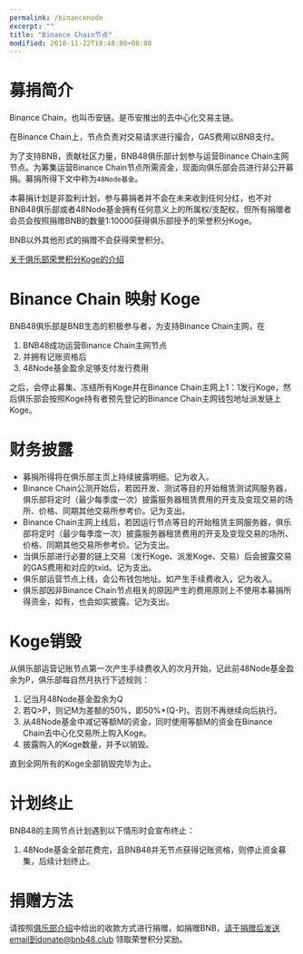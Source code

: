 ```yaml
---
permalink: /binancenode
excerpt: ""
title: "Binance Chain节点"
modified: 2018-11-22T18:48:00+08:00
---
```

# 募捐简介
Binance Chain，也叫币安链。是币安推出的去中心化交易主链。

在Binance Chain上，节点负责对交易请求进行撮合，GAS费用以BNB支付。

为了支持BNB，贡献社区力量，BNB48俱乐部计划参与运营Binance Chain主网节点。为筹集运营Binance Chain节点所需资金，现面向俱乐部会员进行非公开募捐。募捐所得下文中称为`48Node基金`。

本募捐计划是非盈利计划，参与募捐者并不会在未来收到任何分红，也不对BNB48俱乐部或者48Node基金拥有任何意义上的所属权/支配权。但所有捐赠者会员会按照捐赠BNB的数量1:10000获得俱乐部授予的荣誉积分Koge。

BNB以外其他形式的捐赠不会获得荣誉积分。

[关于俱乐部荣誉积分Koge的介绍](http://bnb48.club/koge48)

# Binance Chain 映射 Koge
BNB48俱乐部是BNB生态的积极参与者，为支持Binance Chain主网，在
1. BNB48成功运营Binance Chain主网节点
2. 并拥有记账资格后
3. 48Node基金盈余足够支付发行费用

之后，会停止募集、冻结所有Koge并在Binance Chain主网上1：1发行Koge，然后俱乐部会按照Koge持有者预先登记的Binance Chain主网钱包地址派发链上Koge。

# 财务披露
- 募捐所得将在俱乐部主页上持续披露明细。记为收入。
- Binance Chain公测开始后，若因开发、测试等目的开始租赁测试网服务器，俱乐部将定时（最少每季度一次）披露服务器租赁费用的开支及变现交易的场所、价格、同期其他交易所参考价。记为支出。
- Binance Chain主网上线后，若因运行节点等目的开始租赁主网服务器，俱乐部将定时（最少每季度一次）披露服务器租赁费用的开支及变现交易的场所、价格、同期其他交易所参考价。记为支出。
- 当俱乐部进行必要的链上交易（发行Koge、派发Koge、交易）后会披露交易的GAS费用和对应的txid。记为支出。
- 俱乐部运营节点上线，会公布钱包地址。如产生手续费收入，记为收入。
- 俱乐部因非Binance Chain节点相关的原因产生的费用原则上不使用本募捐所得资金，如有，也会如实披露。记为支出。

# Koge销毁
从俱乐部运营记账节点第一次产生手续费收入的次月开始，记此前48Node基金盈余为P，俱乐部每自然月执行下述规则：
1. 记当月48Node基金盈余为Q
2. 若Q>P，则记M为差额的50%，即50%\*(Q-P)。否则不再继续向后执行。
3. 从48Node基金中减记等额M的资金，同时使用等额M的资金在Binance Chain去中心化交易所上购入Koge。
4. 披露购入的Koge数量，并予以销毁。

直到全网所有的Koge全部销毁完毕为止。

# 计划终止
BNB48的主网节点计划遇到以下情形时会宣布终止：
1. 48Node基金全部花费完，且BNB48并无节点获得记账资格，则停止资金募集，后续计划终止。

# 捐赠方法
请按照[俱乐部介绍](./about)中给出的收款方式进行捐赠，如捐赠BNB，请于捐赠后发送email到donate@bnb48.club 领取荣誉积分奖励。
